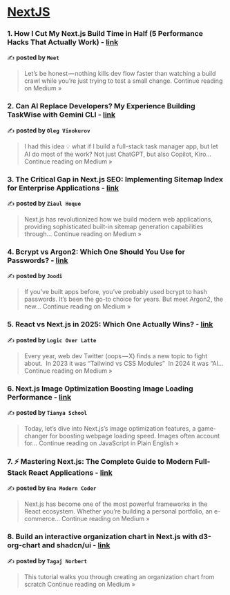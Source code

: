 
<h1><a href=https://medium.com/tag/nextjs/recommended target="_blank" rel="noopener noreferrer">NextJS</a></h1>
<h3>1. How I Cut My Next.js Build Time in Half (5 Performance Hacks That Actually Work) - <a href="https://meetpan1048.medium.com/how-i-cut-my-next-js-build-time-in-half-5-performance-hacks-that-actually-work-d693273c3e8b?source=rss------nextjs-5" target="_blank" rel="noopener noreferrer">link</a></h3>

✍️ **posted by `Meet`**

<blockquote>Let’s be honest — nothing kills dev flow faster than watching a build crawl while you’re just trying to test a small change.
Continue reading on Medium »</blockquote>

<h3>2. Can AI Replace Developers? My Experience Building TaskWise with Gemini CLI - <a href="https://medium.com/@ovinokurov/can-ai-replace-developers-my-experience-building-taskwise-with-gemini-cli-6c16df54e915?source=rss------nextjs-5" target="_blank" rel="noopener noreferrer">link</a></h3>

✍️ **posted by `Oleg Vinokurov`**

<blockquote>I had this idea 💡 what if I build a full-stack task manager app, but let AI do most of the work? Not just ChatGPT, but also Copilot, Kiro…
Continue reading on Medium »</blockquote>

<h3>3. The Critical Gap in Next.js SEO: Implementing Sitemap Index for Enterprise Applications - <a href="https://medium.com/@ziaul.hoque124/the-critical-gap-in-next-js-seo-implementing-sitemap-index-for-enterprise-applications-4e4bff565f43?source=rss------nextjs-5" target="_blank" rel="noopener noreferrer">link</a></h3>

✍️ **posted by `Ziaul Hoque`**

<blockquote>Next.js has revolutionized how we build modern web applications, providing sophisticated built-in sitemap generation capabilities through…
Continue reading on Medium »</blockquote>

<h3>4. Bcrypt vs Argon2: Which One Should You Use for Passwords? - <a href="https://joodi.medium.com/bcrypt-vs-argon2-which-one-should-you-use-for-passwords-6a300a600541?source=rss------nextjs-5" target="_blank" rel="noopener noreferrer">link</a></h3>

✍️ **posted by `Joodi`**

<blockquote>If you’ve built apps before, you’ve probably used bcrypt to hash passwords. It’s been the go-to choice for years. But meet Argon2, the new…
Continue reading on Medium »</blockquote>

<h3>5. React vs Next.js in 2025: Which One Actually Wins? - <a href="https://medium.com/@logicoverlatte/react-vs-next-js-in-2025-which-one-actually-wins-7381341f2c51?source=rss------nextjs-5" target="_blank" rel="noopener noreferrer">link</a></h3>

✍️ **posted by `Logic Over Latte`**

<blockquote>Every year, web dev Twitter (oops — X) finds a new topic to fight about.
 In 2023 it was “Tailwind vs CSS Modules”
 In 2024 it was “AI…
Continue reading on Medium »</blockquote>

<h3>6. Next.js Image Optimization Boosting Image Loading Performance - <a href="https://javascript.plainenglish.io/next-js-image-optimization-boosting-image-loading-performance-2690d0bb586f?source=rss------nextjs-5" target="_blank" rel="noopener noreferrer">link</a></h3>

✍️ **posted by `Tianya School`**

<blockquote>Today, let’s dive into Next.js’s image optimization features, a game-changer for boosting webpage loading speed. Images often account for…
Continue reading on JavaScript in Plain English »</blockquote>

<h3>7. ⚡ Mastering Next.js: The Complete Guide to Modern Full-Stack React Applications - <a href="https://medium.com/@TheEnaModernCoder/mastering-next-js-the-complete-guide-to-modern-full-stack-react-applications-71088b0554d8?source=rss------nextjs-5" target="_blank" rel="noopener noreferrer">link</a></h3>

✍️ **posted by `Ena Modern Coder`**

<blockquote>Next.js has become one of the most powerful frameworks in the React ecosystem. Whether you’re building a personal portfolio, an e-commerce…
Continue reading on Medium »</blockquote>

<h3>8. Build an interactive organization chart in Next.js with d3-org-chart and shadcn/ui - <a href="https://medium.com/@tagajn99/build-an-interactive-organization-chart-in-next-js-with-d3-org-chart-and-shadcn-ui-3e59a4004bf3?source=rss------nextjs-5" target="_blank" rel="noopener noreferrer">link</a></h3>

✍️ **posted by `Tagaj Norbert`**

<blockquote>This tutorial walks you through creating an organization chart from scratch
Continue reading on Medium »</blockquote>

